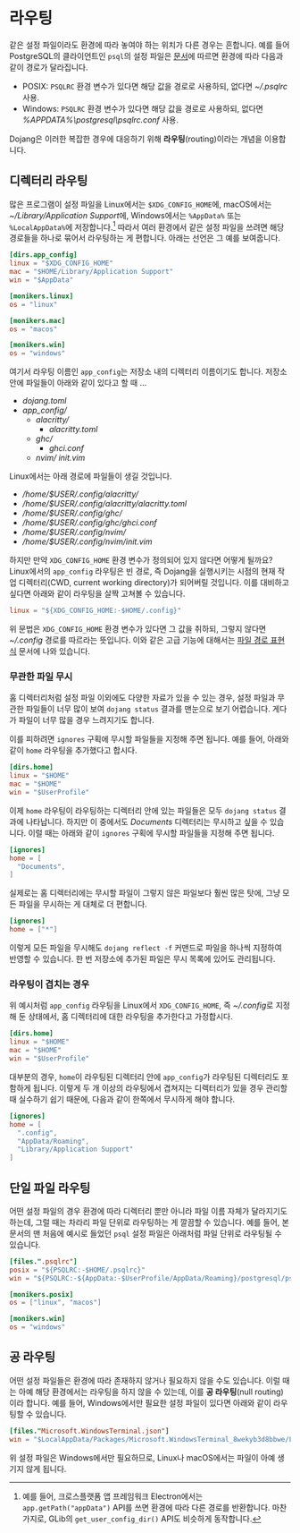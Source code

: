 라우팅
======

같은 설정 파일이라도 환경에 따라 놓여야 하는 위치가 다른 경우는 흔합니다.
예를 들어 PostgreSQL의 클라이언트인 `psql`의 설정 파일은 [문서][1]에 따르면
환경에 따라 다음과 같이 경로가 달라집니다.

  - POSIX: `PSQLRC` 환경 변수가 있다면 해당 값을 경로로 사용하되,
    없다면 *~/.psqlrc* 사용.
  - Windows: `PSQLRC` 환경 변수가 있다면 해당 값을 경로로 사용하되,
    없다면 *%APPDATA%\postgresql\psqlrc.conf* 사용.

Dojang은 이러한 복잡한 경우에 대응하기 위해 **라우팅**(routing)이라는 개념을
이용합니다.

[1]: https://www.postgresql.org/docs/current/app-psql.html#APP-PSQL-FILES-PSQLRC


디렉터리 라우팅
---------------

많은 프로그램이 설정 파일을 Linux에서는 `$XDG_CONFIG_HOME`에, macOS에서는
*~/Library/Application Support*에, Windows에서는 `%AppData%` 또는
`%LocalAppData%`에 저장합니다.[^1]  따라서 여러 환경에서 같은 설정 파일을
쓰려면 해당 경로들을 하나로 묶어서 라우팅하는 게 편합니다.
아래는 선언은 그 예를 보여줍니다.

~~~~ toml
[dirs.app_config]
linux = "$XDG_CONFIG_HOME"
mac = "$HOME/Library/Application Support"
win = "$AppData"

[monikers.linux]
os = "linux"

[monikers.mac]
os = "macos"

[monikers.win]
os = "windows"
~~~~

여기서 라우팅 이름인 `app_config`는 저장소 내의 디렉터리 이름이기도 합니다.
저장소 안에 파일들이 아래와 같이 있다고 할 때 …

- *dojang.toml*
- *app_config/*
    - *alacritty/*
        - *alacritty.toml*
    - *ghc/*
        - *ghci.conf*
    - *nvim/*
        *init.vim*

Linux에서는 아래 경로에 파일들이 생길 것입니다.

- */home/$USER/.config/alacritty/*
- */home/$USER/.config/alacritty/alacritty.toml*
- */home/$USER/.config/ghc/*
- */home/$USER/.config/ghc/ghci.conf*
- */home/$USER/.config/nvim/*
- */home/$USER/.config/nvim/init.vim*

하지만 만약 `XDG_CONFIG_HOME` 환경 변수가 정의되어 있지 않다면 어떻게 될까요?
Linux에서의 `app_config` 라우팅은 빈 경로, 즉 Dojang을 실행시키는 시점의 현재
작업 디렉터리(CWD, current working directory)가 되어버릴 것입니다.
이를 대비하고 싶다면 아래와 같이 라우팅을 살짝 고쳐볼 수 있습니다.

~~~~ toml
linux = "${XDG_CONFIG_HOME:-$HOME/.config}"
~~~~

위 문법은 `XDG_CONFIG_HOME` 환경 변수가 있다면 그 값을 취하되,
그렇지 않다면 *~/.config* 경로를 따르라는 뜻입니다.
이와 같은 고급 기능에 대해서는 [파일 경로 표현식](file-path-expression.kr.md)
문서에 나와 있습니다.

[^1]: 예를 들어, 크로스플랫폼 앱 프레임워크 Electron에서는
      `app.getPath("appData")` API를 쓰면 환경에 따라 다른 경로를 반환합니다.
      마찬가지로, GLib의 `get_user_config_dir()` API도 비슷하게 동작합니다.

### 무관한 파일 무시

홈 디렉터리처럼 설정 파일 이외에도 다양한 자료가 있을 수 있는 경우,
설정 파일과 무관한 파일들이 너무 많이 보여 `dojang status` 결과를 맨눈으로
보기 어렵습니다.  게다가 파일이 너무 많을 경우 느려지기도 합니다.

이를 피하려면 `ignores` 구획에 무시할 파일들을 지정해 주면 됩니다.
예를 들어, 아래와 같이 `home` 라우팅을 추가했다고 합시다.

~~~~ toml
[dirs.home]
linux = "$HOME"
mac = "$HOME"
win = "$UserProfile"
~~~~

이제 `home` 라우팅이 라우팅하는 디렉터리 안에 있는 파일들은 모두
`dojang status` 결과에 나타납니다.  하지만 이 중에서도 *Documents* 디렉터리는
무시하고 싶을 수 있습니다.  이럴 때는 아래와 같이 `ignores` 구획에 무시할
파일들을 지정해 주면 됩니다.

~~~~ toml
[ignores]
home = [
  "Documents",
]
~~~~

실제로는 홈 디렉터리에는 무시할 파일이 그렇지 않은 파일보다 훨씬 많은 탓에,
그냥 모든 파일을 무시하는 게 대체로 더 편합니다.

~~~~ toml
[ignores]
home = ["*"]
~~~~

이렇게 모든 파일을 무시해도 `dojang reflect -f` 커맨드로 파일을 하나씩
지정하여 반영할 수 있습니다.  한 번 저장소에 추가된 파일은 무시 목록에
있어도 관리됩니다.

### 라우팅이 겹치는 경우

위 예시처럼 `app_config` 라우팅을 Linux에서 `XDG_CONFIG_HOME`,
즉 *~/.config*로 지정해 둔 상태에서, 홈 디렉터리에 대한 라우팅을 추가한다고
가정합시다.

~~~~ toml
[dirs.home]
linux = "$HOME"
mac = "$HOME"
win = "$UserProfile"
~~~~

대부분의 경우, `home`이 라우팅된 디렉터리 안에 `app_config`가 라우팅된
디렉터리도 포함하게 됩니다.  이렇게 두 개 이상의 라우팅에서 겹쳐지는 디렉터리가
있을 경우 관리할 때 실수하기 쉽기 때문에, 다음과 같이 한쪽에서 무시하게
해야 합니다.

~~~~ toml
[ignores]
home = [
  ".config",
  "AppData/Roaming",
  "Library/Application Support"
]
~~~~


단일 파일 라우팅
----------------

어떤 설정 파일의 경우 환경에 따라 디렉터리 뿐만 아니라 파일 이름 자체가
달라지기도 하는데, 그럴 때는 차라리 파일 단위로 라우팅하는 게 깔끔할 수
있습니다.  예를 들어, 본 문서의 맨 처음에 예시로 들었던 `psql` 설정 파일은
아래처럼 파일 단위로 라우팅될 수 있습니다.

~~~~ toml
[files.".psqlrc"]
posix = "${PSQLRC:-$HOME/.psqlrc}"
win = "${PSQLRC:-${AppData:-$UserProfile/AppData/Roaming}/postgresql/psqlrc.conf}"

[monikers.posix]
os = ["linux", "macos"]

[monikers.win]
os = "windows"
~~~~


공 라우팅
---------

어떤 설정 파일들은 환경에 따라 존재하지 않거나 필요하지 않을 수도 있습니다.
이럴 때는 아예 해당 환경에서는 라우팅을 하지 않을 수 있는데,
이를 **공 라우팅**(null routing)이라 합니다.  예를 들어, Windows에서만 필요한
설정 파일이 있다면 아래와 같이 라우팅할 수 있습니다.

~~~~ toml
[files."Microsoft.WindowsTerminal.json"]
win = "$LocalAppData/Packages/Microsoft.WindowsTerminal_8wekyb3d8bbwe/LocalState/settings.json"
~~~~

위 설정 파일은 Windows에서만 필요하므로, Linux나 macOS에서는 파일이 아예 생기지
않게 됩니다.

<!-- cSpell: ignore alacritty APPDATA ghci nvim psql PSQLRC 8wekyb3d8bbwe -->
